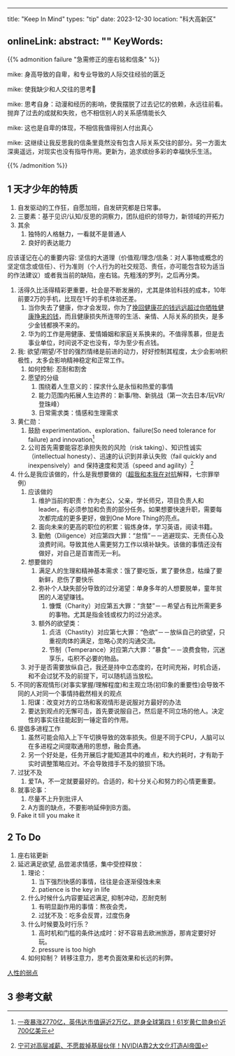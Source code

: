 
---
title: "Keep In Mind"
types: "tip"
date: 2023-12-30
location: "科大高新区"
<!-- img_url: https://pic.shaojiemike.top/shaojiemike/2024/01/f3f603099320b2aa806d9590ceccedfc.jpg 可信度非常低，没有找到英文原句，Don't pray for an easy path是李小龙的名言--> 
onlineLink: 
abstract: ""
KeyWords:
---

{{% admonition failure "急需修正的座右铭和信条" %}}

mike:
身高导致的自卑，和专业导致的人际交往经验的匮乏

mike:
使我缺少和人交往的思考🤔

mike:
思考自身：动漫和经历的影响，使我摆脱了过去记忆的依赖，永远往前看。抛弃了过去的成就和失败，也不相信别人的关系感情能长久

mike:
这也是自卑的体现，不相信我值得别人付出真心

mike:
这继续让我反思我的信条里竟然没有包含人际关系交往的部分。另一方面太深奥遥远，对现实也没有指导作用。更新为，追求缤纷多彩的幸福快乐生活。

{{% /admonition %}}

## 1 天才少年的特质

1. 自发驱动的工作狂，自愿加班，自发研究都是日常事。
2. 三要素：基于见识/认知/反思的洞察力，团队组织的领导力，新领域的开拓力
3. 其余
      1. 独特的人格魅力，一看就不是普通人
      2. 良好的表达能力

应该谨记在心的重要内容: 坚信的大道理（价值观/理念/信条：对人事物或概念的坚定信念或信任）、行为准则（个人行为的社交规范、责任，亦可能包含较为适当的作法建议）或者我当前的缺陷，座右铭。先粗浅的罗列，之后再分类。

1. 活得久比活得精彩更重要，社会是不断发展的，尤其是体验科技的成本，10年前要2万的手机，比现在1千的手机体验还差。
   1. 当你失去了健康，你才会发现，你为了[挽回健康花的钱远远超过你牺牲健康挣来的钱](https://mp.weixin.qq.com/s/vNvEhEqNeawCyys0URXZaQ)，而且健康损失所连带的生活、亲情、人际关系的损失，是多少金钱都换不来的。
   2. 华为的工作是用健康、爱情婚姻和家庭关系换来的。不值得羡慕，但是去事业单位，时间说不定也没有，华为至少有点钱。
2. 我: 欲望/期望/不甘的强烈情绪是前进的动力，好好控制其程度，太少会影响积极性，太多会影响精神稳定和正常工作。
   1. 如何控制: 忍耐和割舍
   2. 愿望的分级
      1. 围绕着人生意义的：探求什么是永恒和热爱的事情
      2. 能力范围内拓展人生边界的：新事/物、新挑战（第一次去日本/玩VR/登珠峰）
      3. 日常需求类：情感和生理需求
4. 黄仁勋：
   1. 鼓励 experimentation、exploration、failure(So need tolerance for failure) and innovation[^2]
   2. 公司首先需要能容忍承担失败的风险（risk taking）、知识性诚实（intellectual honesty）、迅速的认识到并承认失败（fail quickly and inexpensively）and 保持速度和灵活（speed and agility）[^1]
5. 什么是我应该做的，什么是我想要做的（[超我和本我在对抗](https://fairiesheart.com/2021/11/05/defencemechanism)解释，七宗罪举例）
    1. 应该做的
        1. 维护当前的职责：作为老公，父亲，学长师兄，项目负责人和leader。有必须参加和负责的部分任务。如果想要快速升职，需要每次都完成的更多更好，做到One More Thing的亮点。
        2. 面向未来的更高的职位的积累：锻炼身体，学习英语，阅读书籍。
        3. 勤勉（Diligence）对应第四大罪：“怠惰”－－逃避现实、无责任心及浪费时间。导致其他人需更努力工作以填补缺失。该做的事情还没有做好，对自己是百害而无一利。
    2. 想要做的
        1. 满足人的生理和精神基本需求：饿了要吃饭，累了要休息，枯燥了要新鲜，悲伤了要快乐
        2. 弥补个人缺失部分导致的过分渴望：单身多年的人想要脱单，童年贫困的人渴望赚钱。
            1. 慷慨（Charity）对应第五大罪：“贪婪”－－希望占有比所需更多的事物。尤其是指金钱或权力的过分追求。
        3. 额外的欲望类：
            1. 贞洁（Chastity）对应第七大罪：“色欲”－－放纵自己的欲望，只重视肉体的满足，忽略心灵的沟通交流。
            2. 节制（Temperance）对应第六大罪：“暴食”－－浪费食物，沉迷享乐，屯积不必要的物品。
    3. 对于是否需要放纵自己，我还是持中立态度的，在时间充裕，时机合适，和不会过犹不及的前提下，可以随机适当放松。
6. 不同的客观情形(对事实掌握/理解程度)和主观立场(初印象的重要性)会导致不同的人对同一个事情持截然相关的观点
   1. 阳谋：改变对方的立场和客观情形是说服对方最好的办法
   2. 要达到观点的无懈可击，首先要说服自己，然后是不同立场的他人。决定性的事实往往能起到一锤定音的作用。
7. 提倡多进程工作
    1. 虽然可能会陷入上下午切换导致的效率损失。但是不同于CPU，人脑可以在多进程之间提取通用的思想，融会贯通。
    2. 另一个好处是，任务开展后才能知道其中的难点，和大约耗时，才有助于实时调整策略应对。不会导致措手不及的狼狈下场。
8. 过犹不及
    1. 爱TA，不一定就要最好的。合适的，和十分关心和努力的心情更重要。
9.  就事论事：
    1. 尽量不上升到批评人
    2. A方面的缺点，不要影响延伸到B方面。
10. Fake it till you make it


## 2 To Do

1. 座右铭更新
2. 延迟满足欲望, 品尝渴求情感，集中受控释放：
   1. 理论：
         1. 当下强烈快感的事情，往往是会逐渐侵蚀未来
         2. patience is the key in life
   2. 什么时候什么内容要延迟满足, 抑制冲动，忍耐克制
         1. 有明显副作用的事情：熬夜会秃，
         2. 过犹不及：吃多会反胃，过度伤身
   3. 什么时候要及时行乐？ 
         1. 高时机和门槛的条件达成时：好不容易去欧洲旅游，那肯定要好好玩。
         2. pressure is too high
   4. 如何抑制？ 转移注意力，思考负面效果和长远的利弊。


[人性的弱点](https://www.renxingruodian.com/)

## 3 参考文献

[^1]: [宁可对高层减薪、不愿裁掉基层伙伴！NVIDIA靠2大文化打造AI帝国](https://www.sohu.com/a/688107040_121700521)

[^2]: [一夜暴涨2770亿，英伟达市值逼近2万亿，跻身全球第四！61岁黄仁勋身价近700亿美元](https://mp.weixin.qq.com/s/9BKa9xhKWFkZ67846mWoHg)
